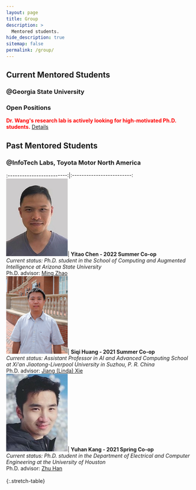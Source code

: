 ```yaml
---
layout: page
title: Group
description: >
  Mentored students.
hide_description: true
sitemap: false
permalink: /group/
---
```


## Current Mentored Students 

### @Georgia State University

### Open Positions
<span style="color:red">**Dr. Wang's research lab is actively looking for high-motivated Ph.D. students.**</span> [Details](/JD_GSU_PhD.pdf)

## Past Mentored Students 

### @InfoTech Labs, Toyota Motor North America

:-------------------------:|:-------------------------:
![Yitao Chen](img/Yitao.jpg)|  **Yitao Chen - 2022 Summer Co-op** <br> *Current status: Ph.D. student in the School of Computing and Augmented Intelligence at Arizona State University* <br> Ph.D. advisor: [Ming Zhao](http://visa.lab.asu.edu/web/people/mingzhao/) <br> 
![Siqi Huang](img/Siqi.png)|  **Siqi Huang - 2021 Summer Co-op** <br> *Current status: Assistant Professor in AI and Advanced Computing School at Xi'an Jiaotong-Liverpool University in Suzhou, P. R. China* <br> Ph.D. advisor: [Jiang (Linda) Xie](https://webpages.charlotte.edu/~jxie1/index.html) <br> 
![Yuhan Kang](img/Yuhan.jpg)|  **Yuhan Kang - 2021 Spring Co-op** <br> *Current status: Ph.D. student in the Department of Electrical and Computer Engineering at the University of Houston* <br> Ph.D. advisor: [Zhu Han](http://www2.egr.uh.edu/~zhan2/) <br>  
{:.stretch-table}
